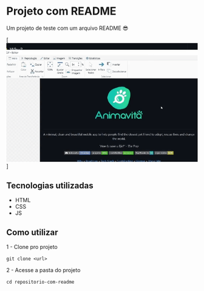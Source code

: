 # Projeto com README
Um projeto de teste com um arquivo README 😎

[<img src="./Animação-tela.gif" alt="gif da tela inicial do projeto xyz">]

## Tecnologias utilizadas
- HTML
- CSS
- JS

## Como utilizar

1 - Clone pro projeto
```
git clone <url>
```

2 - Acesse a pasta do projeto
```
cd repositorio-com-readme
``` 